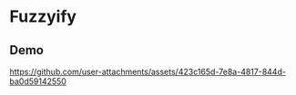 # Fuzzyify

## Demo


https://github.com/user-attachments/assets/423c165d-7e8a-4817-844d-ba0d59142550

